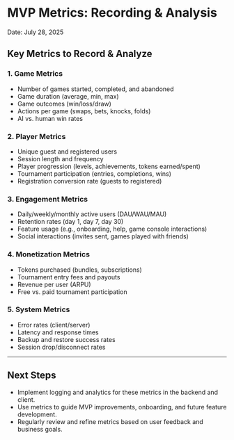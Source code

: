 # MVP Metrics: Recording & Analysis

Date: July 28, 2025

## Key Metrics to Record & Analyze

### 1. Game Metrics
- Number of games started, completed, and abandoned
- Game duration (average, min, max)
- Game outcomes (win/loss/draw)
- Actions per game (swaps, bets, knocks, folds)
- AI vs. human win rates

### 2. Player Metrics
- Unique guest and registered users
- Session length and frequency
- Player progression (levels, achievements, tokens earned/spent)
- Tournament participation (entries, completions, wins)
- Registration conversion rate (guests to registered)

### 3. Engagement Metrics
- Daily/weekly/monthly active users (DAU/WAU/MAU)
- Retention rates (day 1, day 7, day 30)
- Feature usage (e.g., onboarding, help, game console interactions)
- Social interactions (invites sent, games played with friends)

### 4. Monetization Metrics
- Tokens purchased (bundles, subscriptions)
- Tournament entry fees and payouts
- Revenue per user (ARPU)
- Free vs. paid tournament participation

### 5. System Metrics
- Error rates (client/server)
- Latency and response times
- Backup and restore success rates
- Session drop/disconnect rates

---

## Next Steps
- Implement logging and analytics for these metrics in the backend and client.
- Use metrics to guide MVP improvements, onboarding, and future feature development.
- Regularly review and refine metrics based on user feedback and business goals.

